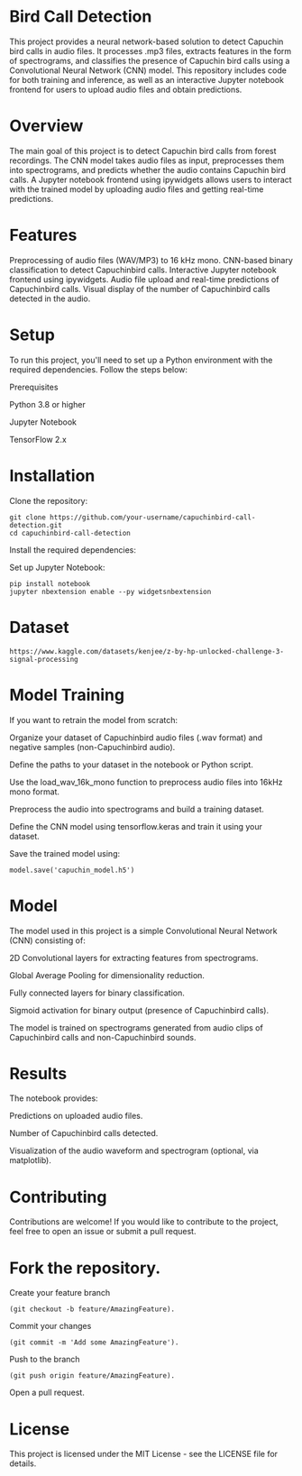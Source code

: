 # Bird Call Detection
This project provides a neural network-based solution to detect Capuchin bird calls in audio files. It processes .mp3 files, extracts features in the form of spectrograms, and classifies the presence of Capuchin bird calls using a Convolutional Neural Network (CNN) model. This repository includes code for both training and inference, as well as an interactive Jupyter notebook frontend for users to upload audio files and obtain predictions.


# Overview
The main goal of this project is to detect Capuchin bird calls from forest recordings. The CNN model takes audio files as input, preprocesses them into spectrograms, and predicts whether the audio contains Capuchin bird calls. A Jupyter notebook frontend using ipywidgets allows users to interact with the trained model by uploading audio files and getting real-time predictions.

# Features
Preprocessing of audio files (WAV/MP3) to 16 kHz mono.
CNN-based binary classification to detect Capuchinbird calls.
Interactive Jupyter notebook frontend using ipywidgets.
Audio file upload and real-time predictions of Capuchinbird calls.
Visual display of the number of Capuchinbird calls detected in the audio.
# Setup
To run this project, you'll need to set up a Python environment with the required dependencies. Follow the steps below:


Prerequisites


Python 3.8 or higher


Jupyter Notebook


TensorFlow 2.x


# Installation
Clone the repository:

```
git clone https://github.com/your-username/capuchinbird-call-detection.git
cd capuchinbird-call-detection
```
Install the required dependencies:


Set up Jupyter Notebook:

```
pip install notebook
jupyter nbextension enable --py widgetsnbextension
```
# Dataset
```
https://www.kaggle.com/datasets/kenjee/z-by-hp-unlocked-challenge-3-signal-processing
```


# Model Training
If you want to retrain the model from scratch:

Organize your dataset of Capuchinbird audio files (.wav format) and negative samples (non-Capuchinbird audio).

Define the paths to your dataset in the notebook or Python script.

Use the load_wav_16k_mono function to preprocess audio files into 16kHz mono format.

Preprocess the audio into spectrograms and build a training dataset.

Define the CNN model using tensorflow.keras and train it using your dataset.

Save the trained model using:

```
model.save('capuchin_model.h5')
```
# Model
The model used in this project is a simple Convolutional Neural Network (CNN) consisting of:



2D Convolutional layers for extracting features from spectrograms.


Global Average Pooling for dimensionality reduction.


Fully connected layers for binary classification.


Sigmoid activation for binary output (presence of Capuchinbird calls).


The model is trained on spectrograms generated from audio clips of Capuchinbird calls and non-Capuchinbird sounds.

# Results
The notebook provides:



Predictions on uploaded audio files.


Number of Capuchinbird calls detected.


Visualization of the audio waveform and spectrogram (optional, via matplotlib).


# Contributing
Contributions are welcome! If you would like to contribute to the project, feel free to open an issue or submit a pull request.

# Fork the repository.
Create your feature branch 
```
(git checkout -b feature/AmazingFeature).
```
Commit your changes 
```
(git commit -m 'Add some AmazingFeature').
```
Push to the branch
```
(git push origin feature/AmazingFeature).
```
Open a pull request.

# License
This project is licensed under the MIT License - see the LICENSE file for details.
